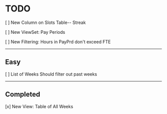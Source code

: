# TODO

[ ] New Column on Slots Table-- Streak

[ ] New ViewSet: Pay Periods

[ ] New Filtering: Hours in PayPrd don't exceed FTE

----------------

## Easy

[ ] List of Weeks Should filter out past weeks

----------------

## Completed

[x] New View: Table of All Weeks
